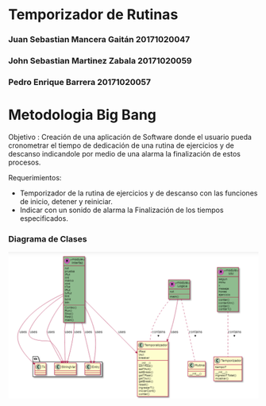 # Temporizador de Rutinas
### Juan Sebastian Mancera Gaitán 20171020047
### John Sebastian Martinez Zabala 20171020059
### Pedro Enrique Barrera 20171020057

# Metodologia Big Bang

Objetivo : Creación de una aplicación de Software donde el usuario pueda cronometrar el tiempo de dedicación de una rutina de ejercicios y de descanso indicandole por medio de una alarma la finalización de estos procesos.   

Requerimientos:

- Temporizador de la rutina de ejercicios y de descanso con las funciones de inicio, detener y reiniciar.
- Indicar con un sonido de alarma la Finalización de los tiempos especificados.  


### Diagrama de Clases

![diag](https://github.com/jsmzdf/Temporizador/blob/master/UML.png)
